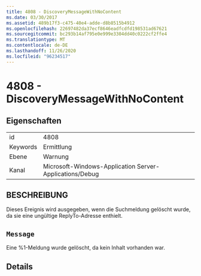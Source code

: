 ```yaml
---
title: 4808 - DiscoveryMessageWithNoContent
ms.date: 03/30/2017
ms.assetid: 489b17f3-c475-40e4-adde-d8b8515b4912
ms.openlocfilehash: 22697482da37ecf8646eadfcdfd198531ad67621
ms.sourcegitcommit: bc293b14af795e0e999e3304dd40c0222cf2ffe4
ms.translationtype: MT
ms.contentlocale: de-DE
ms.lasthandoff: 11/26/2020
ms.locfileid: "96234517"
---
```

# <a name="4808---discoverymessagewithnocontent"></a>4808 - DiscoveryMessageWithNoContent

## <a name="properties"></a>Eigenschaften  
  
|||  
|-|-|  
|id|4808|  
|Keywords|Ermittlung|  
|Ebene|Warnung|  
|Kanal|Microsoft-Windows-Application Server-Applications/Debug|  
  
## <a name="description"></a>BESCHREIBUNG  

 Dieses Ereignis wird ausgegeben, wenn die Suchmeldung gelöscht wurde, da sie eine ungültige ReplyTo-Adresse enthielt.  
  
## <a name="message"></a>`Message`  

 Eine %1-Meldung wurde gelöscht, da kein Inhalt vorhanden war.  
  
## <a name="details"></a>Details
